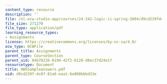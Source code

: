 ```yaml
---
content_type: resource
description: ''
file: /ol-ocw-studio-app/courses/24-242-logic-ii-spring-2004/d9cd239fdc0781a6eaa16e808bbbd33e_HW5Sampleanswers.pdf
file_size: 271270
file_type: application/pdf
learning_resource_types:
- Assignments
license: https://creativecommons.org/licenses/by-nc-sa/4.0/
ocw_type: OCWFile
parent_title: Assignments
parent_type: CourseSection
parent_uid: 84b78226-819d-42f2-b120-d8ec37d24e17
resourcetype: Document
title: HW5Sampleanswers.pdf
uid: d9cd239f-dc07-81a6-eaa1-6e808bbbd33e
---
```

